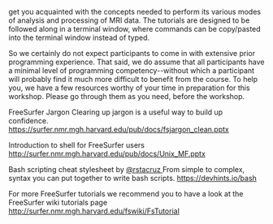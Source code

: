 get you acquainted with the concepts needed to perform its various modes of analysis and processing of MRI data. The tutorials are designed to be followed along in a terminal window, where commands can be copy/pasted into the terminal window instead of typed.



So we certainly do not expect participants to come in with extensive prior programming experience. That said, we do assume that all participants have a minimal level of programming competency--without which a participant will probably find it much more difficult to benefit from the course. To help you, we have a few resources worthy of your time in preparation for this workshop. Please go through them as you need, before the workshop.

FreeSurfer Jargon
Clearing up jargon is a useful way to build up confidence.
https://surfer.nmr.mgh.harvard.edu/pub/docs/fsjargon_clean.pptx

Introduction to shell for FreeSurfer users
http://surfer.nmr.mgh.harvard.edu/pub/docs/Unix_MF.pptx

Bash scripting cheat stylesheet by [@rstacruz ](https://ricostacruz.com/)
From simple to complex, syntax you can put together to write bash scripts.
https://devhints.io/bash

For more FreeSurfer tutorials we recommend you to have a look at the FreeSurfer wiki tutorials page
http://surfer.nmr.mgh.harvard.edu/fswiki/FsTutorial
